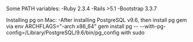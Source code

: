 Some PATH variables:
-Ruby 2.3.4
-Rails >5.1
-Bootstrap 3.3.7

Installing pg on Mac:
-After installing PostgreSQL v9.6, then install pg gem via env ARCHFLAGS="-arch x86_64" gem install pg -- --with-pg-config=/Library/PostgreSQL/9.6/bin/pg_config with sudo

